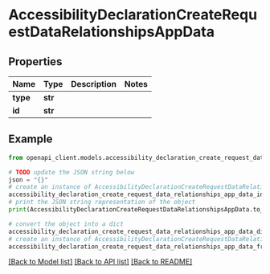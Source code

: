 # AccessibilityDeclarationCreateRequestDataRelationshipsAppData


## Properties

Name | Type | Description | Notes
------------ | ------------- | ------------- | -------------
**type** | **str** |  | 
**id** | **str** |  | 

## Example

```python
from openapi_client.models.accessibility_declaration_create_request_data_relationships_app_data import AccessibilityDeclarationCreateRequestDataRelationshipsAppData

# TODO update the JSON string below
json = "{}"
# create an instance of AccessibilityDeclarationCreateRequestDataRelationshipsAppData from a JSON string
accessibility_declaration_create_request_data_relationships_app_data_instance = AccessibilityDeclarationCreateRequestDataRelationshipsAppData.from_json(json)
# print the JSON string representation of the object
print(AccessibilityDeclarationCreateRequestDataRelationshipsAppData.to_json())

# convert the object into a dict
accessibility_declaration_create_request_data_relationships_app_data_dict = accessibility_declaration_create_request_data_relationships_app_data_instance.to_dict()
# create an instance of AccessibilityDeclarationCreateRequestDataRelationshipsAppData from a dict
accessibility_declaration_create_request_data_relationships_app_data_from_dict = AccessibilityDeclarationCreateRequestDataRelationshipsAppData.from_dict(accessibility_declaration_create_request_data_relationships_app_data_dict)
```
[[Back to Model list]](../README.md#documentation-for-models) [[Back to API list]](../README.md#documentation-for-api-endpoints) [[Back to README]](../README.md)


